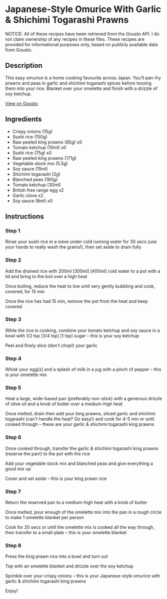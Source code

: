 # Japanese-Style Omurice With Garlic & Shichimi Togarashi Prawns

NOTICE: All of these recipes have been retrieved from the Gousto API. I do not claim ownership of any recipes in these files. These recipes are provided for informational purposes only, based on publicly available data from Gousto.

## Description

This easy omurice is a home cooking favourite across Japan. You’ll pan-fry prawns and peas in garlic and shichimi togarashi spices before tossing them into your rice. Blanket over your omelette and finish with a drizzle of soy ketchup.

[View on Gousto](https://www.gousto.co.uk/recipes/cookbook/japanese-style-omurice-with-garlic-shichimi-togarashi-king-prawns)

## Ingredients

- Crispy onions (15g)
- Sushi rice (150g)
- Raw peeled king prawns (85g) x0
- Tomato ketchup (10ml) x0
- Sushi rice (75g) x0
- Raw peeled king prawns (171g)
- Vegetable stock mix (5.5g)
- Soy sauce (15ml)
- Shichimi togarashi (2g)
- Blanched peas (160g)
- Tomato ketchup (30ml)
- British free range egg x2
- Garlic clove x2
- Soy sauce (8ml) x0

## Instructions


### Step 1

Rinse your sushi rice in a sieve under cold running water for 30 secs (use your hands to really wash the grains!), then set aside to drain fully


### Step 2

Add the drained rice with 200ml <span class="text-purple">[300ml]</span> <span class="text-danger">[400ml]</span> cold water to a pot with a lid and bring to the boil over a high heat

Once boiling, reduce the heat to low until very gently bubbling and cook, covered, for 15 min

Once the rice has had 15 min, remove the pot from the heat and keep covered


### Step 3

While the rice is cooking, combine your tomato ketchup and soy sauce in a bowl with 1/2 tsp <span class="text-purple">[3/4 tsp]</span> <span class="text-danger">[1 tsp]</span> sugar – this is your soy ketchup

Peel and finely slice (don't chop!) your garlic


### Step 4

Whisk your egg[s] and a splash of milk in a jug with a pinch of pepper – this is your omelette mix


### Step 5

Heat a large, wide-based pan (preferably non-stick) with a generous drizzle of olive oil and a knob of butter over a medium-high heat

Once melted, drain then add your king prawns, sliced garlic and shichimi togarashi (can't handle the heat? Go easy!) and cook for 4-5 min or until cooked through – these are your garlic & shichimi togarashi king prawns


### Step 6

Once cooked through, transfer the garlic & shichimi togarashi king prawns (reserve the pan!) to the pot with the rice

Add your vegetable stock mix and blanched peas and give everything a good mix up

Cover and set aside – this is your king prawn rice


### Step 7

Return the reserved pan to a medium-high heat with a knob of butter

Once melted, pour enough of the omelette mix into the pan in a rough circle to make 1 omelette blanket per person

Cook for 20 secs or until the omelette mix is cooked all the way through, then transfer to a small plate – this is your omelette blanket

### Step 8

Press the king prawn rice into a bowl and turn out

Top with an omelette blanket and drizzle over the soy ketchup

Sprinkle over your crispy onions – this is your Japanese-style omurice with garlic & shichimi togarashi king prawns

Enjoy!

